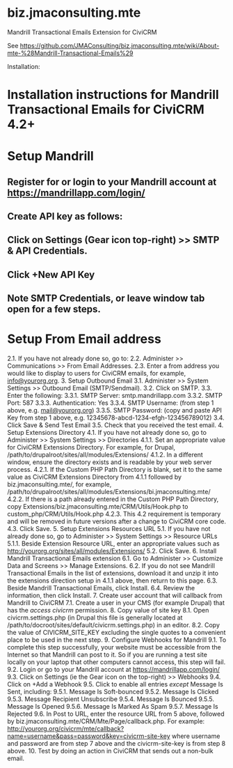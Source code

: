 biz.jmaconsulting.mte
=====================

Mandrill Transactional Emails Extension for CiviCRM

See https://github.com/JMAConsulting/biz.jmaconsulting.mte/wiki/About-mte-%28Mandrill-Transactional-Emails%29

Installation:

Installation instructions for Mandrill Transactional Emails for CiviCRM 4.2+
============================================================================

# Setup Mandrill
## Register for or login to your Mandrill account at https://mandrillapp.com/login/
## Create API key as follows:
## Click on Settings (Gear icon top-right) >> SMTP & API Credentials.
## Click +New API Key
## Note SMTP Credentials, or leave window tab open for a few steps.
# Setup From Email address
2.1. If you have not already done so, go to:
2.2. Administer >> Communications >> From Email Addresses.
2.3. Enter a from address you would like to display to users for CiviCRM emails, for example, info@yourorg.org.
3. Setup Outbound Email
3.1. Administer >> System Settings >> Outbound Email (SMTP/Sendmail).
3.2. Click on SMTP.
3.3. Enter the following:
3.3.1. SMTP Server: smtp.mandrillapp.com
3.3.2. SMTP Port: 587
3.3.3. Authentication: Yes
3.3.4. SMTP Username: (from step 1 above, e.g. mail@yourorg.org)
3.3.5. SMTP Password: (copy and paste API Key from step 1 above, e.g. 12345678-abcd-1234-efgh-123456789012)
3.4. Click Save & Send Test Email
3.5. Check that you received the test email.
4. Setup Extensions Directory 
4.1. If you have not already done so, go to Administer >> System Settings >> Directories
4.1.1. Set an appropriate value for CiviCRM Extensions Directory. For example, for Drupal, /path/to/drupalroot/sites/all/modules/Extensions/
4.1.2. In a different window, ensure the directory exists and is readable by your web server process.
4.2.1. If the Custom PHP Path Directory is blank, set it to the same value as CiviCRM Extensions Directory from 4.1.1 followed by biz.jmaconsulting.mte/, for example, /path/to/drupalroot/sites/all/modules/Extensions/bi.jmaconsulting.mte/ 
4.2.2. If there is a path already entered in the Custom PHP Path Directory, copy Extensions/biz.jmaconsulting.mte/CRM/Utils/Hook.php to custom_php/CRM/Utils/Hook.php
4.2.3. This 4.2 requirement is temporary and will be removed in future versions after a change to CiviCRM core code.
4.3. Click Save.
5. Setup Extensions Resources URL
5.1. If you have not already done so, go to Administer >> System Settings >> Resource URLs
5.1.1. Beside Extension Resource URL, enter an appropriate values such as http://yourorg.org/sites/all/modules/Extensions/
5.2. Click Save.
6. Install Mandrill Transactional Emails extension
6.1. Go to Administer >> Customize Data and Screens >> Manage Extensions.
6.2. If you do not see Mandrill Transactional Emails in the list of extensions, download it and unzip it into the extensions direction setup in 4.1.1 above, then return to this page.
6.3. Beside Mandrill Transactional Emails, click Install.
6.4. Review the information, then click Install.
7. Create user account that will callback from Mandrill to CiviCRM
7.1. Create a user in your CMS (for example Drupal) that has the *access civicrm* permission.
8. Copy value of site key
8.1. Open civicrm.settings.php (in Drupal this file is generally located at /path/to/docroot/sites/default/civicrm.settings.php) in an editor.
8.2. Copy the value of CIVICRM_SITE_KEY excluding the single quotes to a convenient place to be used in the next step.
9. Configure Webhooks for Mandrill
9.1. To complete this step successfully, your website must be accessible from the Internet so that Mandrill can post to it. So if you are running a test site locally on your laptop that other computers cannot access, this step will fail.
9.2. Login or go to your Mandrill account at https://mandrillapp.com/login/
9.3. Click on Settings (ie the Gear icon on the top-right) >> Webhooks
9.4. Click on +Add a Webhook
9.5. Click to enable all entries _except_ Message Is Sent, including:
9.5.1. Message Is Soft-bounced
9.5.2. Message Is Clicked
9.5.3. Message Recipient Unsubscribe
9.5.4. Message Is Bounced
9.5.5. Message Is Opened
9.5.6. Message Is Marked As Spam
9.5.7. Message Is Rejected
9.6. In Post to URL, enter the resource URL from 5 above, followed by biz.jmaconsulting.mte/CRM/Mte/Page/callback.php. For example: http://yourorg.org/civicrm/mte/callback?name=username&pass=password&key=civicrm-site-key where username and password are from step 7 above and the civicrm-site-key is from step 8 above.
10. Test by doing an action in CiviCRM that sends out a non-bulk email.

